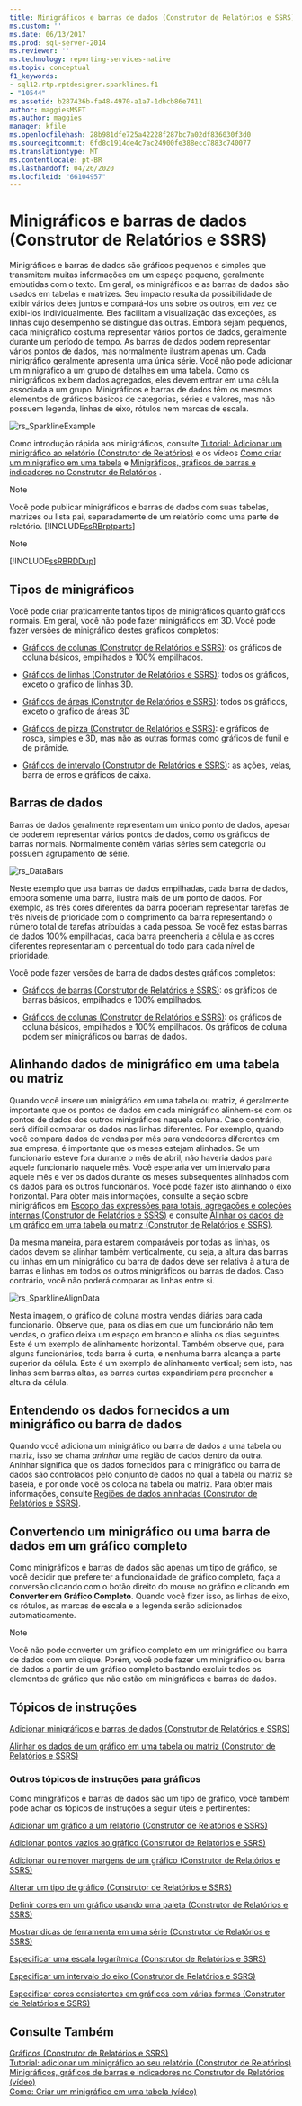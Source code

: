 ```yaml
---
title: Minigráficos e barras de dados (Construtor de Relatórios e SSRS) | Microsoft Docs
ms.custom: ''
ms.date: 06/13/2017
ms.prod: sql-server-2014
ms.reviewer: ''
ms.technology: reporting-services-native
ms.topic: conceptual
f1_keywords:
- sql12.rtp.rptdesigner.sparklines.f1
- "10544"
ms.assetid: b287436b-fa48-4970-a1a7-1dbcb86e7411
author: maggiesMSFT
ms.author: maggies
manager: kfile
ms.openlocfilehash: 28b981dfe725a42228f287bc7a02df836030f3d0
ms.sourcegitcommit: 6fd8c1914de4c7ac24900fe388ecc7883c740077
ms.translationtype: MT
ms.contentlocale: pt-BR
ms.lasthandoff: 04/26/2020
ms.locfileid: "66104957"
---
```

# <a name="sparklines-and-data-bars-report-builder-and-ssrs"></a>Minigráficos e barras de dados (Construtor de Relatórios e SSRS)
  Minigráficos e barras de dados são gráficos pequenos e simples que transmitem muitas informações em um espaço pequeno, geralmente embutidas com o texto. Em geral, os minigráficos e as barras de dados são usados em tabelas e matrizes. Seu impacto resulta da possibilidade de exibir vários deles juntos e compará-los uns sobre os outros, em vez de exibi-los individualmente. Eles facilitam a visualização das exceções, as linhas cujo desempenho se distingue das outras. Embora sejam pequenos, cada minigráfico costuma representar vários pontos de dados, geralmente durante um período de tempo. As barras de dados podem representar vários pontos de dados, mas normalmente ilustram apenas um. Cada minigráfico geralmente apresenta uma única série. Você não pode adicionar um minigráfico a um grupo de detalhes em uma tabela. Como os minigráficos exibem dados agregados, eles devem entrar em uma célula associada a um grupo. Minigráficos e barras de dados têm os mesmos elementos de gráficos básicos de categorias, séries e valores, mas não possuem legenda, linhas de eixo, rótulos nem marcas de escala.  
  
 ![rs_SparklineExample](../media/rs-sparklineexample.gif "rs_SparklineExample")  
  
 Como introdução rápida aos minigráficos, consulte [Tutorial: Adicionar um minigráfico ao relatório &#40;Construtor de Relatórios&#41;](../tutorial-add-a-sparkline-to-your-report-report-builder.md) e os vídeos [Como criar um minigráfico em uma tabela](https://go.microsoft.com/fwlink/?LinkId=197092) e [Minigráficos, gráficos de barras e indicadores no Construtor de Relatórios](https://technet.microsoft.com/bi/video/ff877165) .  
  
> [!NOTE]  
>  Você pode publicar minigráficos e barras de dados com suas tabelas, matrizes ou lista pai, separadamente de um relatório como uma parte de relatório. [!INCLUDE[ssRBrptparts](../../includes/ssrbrptparts-md.md)]  
  
> [!NOTE]  
>  [!INCLUDE[ssRBRDDup](../../includes/ssrbrddup-md.md)]  
  
##  <a name="types-of-sparklines"></a><a name="KindsofSparklines"></a> Tipos de minigráficos  
 Você pode criar praticamente tantos tipos de minigráficos quanto gráficos normais. Em geral, você não pode fazer minigráficos em 3D. Você pode fazer versões de minigráfico destes gráficos completos:  
  
-   [Gráficos de colunas &#40;Construtor de Relatórios e SSRS&#41;](charts-report-builder-and-ssrs.md): os gráficos de coluna básicos, empilhados e 100% empilhados.  
  
-   [Gráficos de linhas &#40;Construtor de Relatórios e SSRS&#41;](line-charts-report-builder-and-ssrs.md): todos os gráficos, exceto o gráfico de linhas 3D.  
  
-   [Gráficos de áreas &#40;Construtor de Relatórios e SSRS&#41;](area-charts-report-builder-and-ssrs.md): todos os gráficos, exceto o gráfico de áreas 3D  
  
-   [Gráficos de pizza &#40;Construtor de Relatórios e SSRS&#41;](pie-charts-report-builder-and-ssrs.md): e gráficos de rosca, simples e 3D, mas não as outras formas como gráficos de funil e de pirâmide.  
  
-   [Gráficos de intervalo &#40;Construtor de Relatórios e SSRS&#41;](range-charts-report-builder-and-ssrs.md): as ações, velas, barra de erros e gráficos de caixa.  
  
##  <a name="data-bars"></a><a name="DataBars"></a>Barras de dados  
 Barras de dados geralmente representam um único ponto de dados, apesar de poderem representar vários pontos de dados, como os gráficos de barras normais. Normalmente contêm várias séries sem categoria ou possuem agrupamento de série.  
  
 ![rs_DataBars](../media/rs-databars.gif "rs_DataBars")  
  
 Neste exemplo que usa barras de dados empilhadas, cada barra de dados, embora somente uma barra, ilustra mais de um ponto de dados. Por exemplo, as três cores diferentes da barra poderiam representar tarefas de três níveis de prioridade com o comprimento da barra representando o número total de tarefas atribuídas a cada pessoa. Se você fez estas barras de dados 100% empilhadas, cada barra preencheria a célula e as cores diferentes representariam o percentual do todo para cada nível de prioridade.  
  
 Você pode fazer versões de barra de dados destes gráficos completos:  
  
-   [Gráficos de barras &#40;Construtor de Relatórios e SSRS&#41;](bar-charts-report-builder-and-ssrs.md): os gráficos de barras básicos, empilhados e 100% empilhados.  
  
-   [Gráficos de colunas &#40;Construtor de Relatórios e SSRS&#41;](charts-report-builder-and-ssrs.md): os gráficos de coluna básicos, empilhados e 100% empilhados. Os gráficos de coluna podem ser minigráficos ou barras de dados.  

##  <a name="aligning-sparkline-data-in-a-table-or-matrix"></a><a name="AlignDatainTableMatrix"></a> Alinhando dados de minigráfico em uma tabela ou matriz  
 Quando você insere um minigráfico em uma tabela ou matriz, é geralmente importante que os pontos de dados em cada minigráfico alinhem-se com os pontos de dados dos outros minigráficos naquela coluna. Caso contrário, será difícil comparar os dados nas linhas diferentes. Por exemplo, quando você compara dados de vendas por mês para vendedores diferentes em sua empresa, é importante que os meses estejam alinhados. Se um funcionário esteve fora durante o mês de abril, não haveria dados para aquele funcionário naquele mês. Você esperaria ver um intervalo para aquele mês e ver os dados durante os meses subsequentes alinhados com os dados para os outros funcionários. Você pode fazer isto alinhando o eixo horizontal. Para obter mais informações, consulte a seção sobre minigráficos em [Escopo das expressões para totais, agregações e coleções internas &#40;Construtor de Relatórios e SSRS&#41;](expression-scope-for-totals-aggregates-and-built-in-collections.md) e consulte [Alinhar os dados de um gráfico em uma tabela ou matriz &#40;Construtor de Relatórios e SSRS&#41;](align-the-data-in-a-chart-in-a-table-or-matrix-report-builder-and-ssrs.md).  
  
 Da mesma maneira, para estarem comparáveis por todas as linhas, os dados devem se alinhar também verticalmente, ou seja, a altura das barras ou linhas em um minigráfico ou barra de dados deve ser relativa à altura de barras e linhas em todos os outros minigráficos ou barras de dados. Caso contrário, você não poderá comparar as linhas entre si.  
  
 ![rs_SparklineAlignData](../media/rs-sparklinealigndata.gif "rs_SparklineAlignData")  
  
 Nesta imagem, o gráfico de coluna mostra vendas diárias para cada funcionário. Observe que, para os dias em que um funcionário não tem vendas, o gráfico deixa um espaço em branco e alinha os dias seguintes. Este é um exemplo de alinhamento horizontal. Também observe que, para alguns funcionários, toda barra é curta, e nenhuma barra alcança a parte superior da célula. Este é um exemplo de alinhamento vertical; sem isto, nas linhas sem barras altas, as barras curtas expandiriam para preencher a altura da célula.  

##  <a name="understanding-the-data-supplied-to-a-sparkline-or-data-bar"></a><a name="UnderstandScope"></a> Entendendo os dados fornecidos a um minigráfico ou barra de dados  
 Quando você adiciona um minigráfico ou barra de dados a uma tabela ou matriz, isso se chama *aninhar* uma região de dados dentro da outra. Aninhar significa que os dados fornecidos para o minigráfico ou barra de dados são controlados pelo conjunto de dados no qual a tabela ou matriz se baseia, e por onde você os coloca na tabela ou matriz. Para obter mais informações, consulte [Regiões de dados aninhadas &#40;Construtor de Relatórios e SSRS&#41;](nested-data-regions-report-builder-and-ssrs.md).  
  
##  <a name="converting-a-sparkline-or-data-bar-to-a-full-chart"></a><a name="ConvertSparklinetoChart"></a>Convertendo um minigráfico ou uma barra de dados em um gráfico completo  
 Como minigráficos e barras de dados são apenas um tipo de gráfico, se você decidir que prefere ter a funcionalidade de gráfico completo, faça a conversão clicando com o botão direito do mouse no gráfico e clicando em **Converter em Gráfico Completo**. Quando você fizer isso, as linhas de eixo, os rótulos, as marcas de escala e a legenda serão adicionados automaticamente.  
  
> [!NOTE]  
>  Você não pode converter um gráfico completo em um minigráfico ou barra de dados com um clique. Porém, você pode fazer um minigráfico ou barra de dados a partir de um gráfico completo bastando excluir todos os elementos de gráfico que não estão em minigráficos e barras de dados.  

##  <a name="how-to-topics"></a><a name="HowTo"></a>Tópicos de instruções  
 [Adicionar minigráficos e barras de dados &#40;Construtor de Relatórios e SSRS&#41;](sparklines-and-data-bars-report-builder-and-ssrs.md)  
  
 [Alinhar os dados de um gráfico em uma tabela ou matriz &#40;Construtor de Relatórios e SSRS&#41;](align-the-data-in-a-chart-in-a-table-or-matrix-report-builder-and-ssrs.md)  
  
### <a name="other-how-to-topics-for-charts"></a>Outros tópicos de instruções para gráficos  
 Como minigráficos e barras de dados são um tipo de gráfico, você também pode achar os tópicos de instruções a seguir úteis e pertinentes:  
  
 [Adicionar um gráfico a um relatório &#40;Construtor de Relatórios e SSRS&#41;](add-a-chart-to-a-report-report-builder-and-ssrs.md)  
  
 [Adicionar pontos vazios ao gráfico &#40;Construtor de Relatórios e SSRS&#41;](add-empty-points-to-a-chart-report-builder-and-ssrs.md)  
  
 [Adicionar ou remover margens de um gráfico &#40;Construtor de Relatórios e SSRS&#41;](add-or-remove-margins-from-a-chart-report-builder-and-ssrs.md)  
  
 [Alterar um tipo de gráfico &#40;Construtor de Relatórios e SSRS&#41;](change-a-chart-type-report-builder-and-ssrs.md)  
  
 [Definir cores em um gráfico usando uma paleta &#40;Construtor de Relatórios e SSRS&#41;](define-colors-on-a-chart-using-a-palette-report-builder-and-ssrs.md)  
  
 [Mostrar dicas de ferramenta em uma série &#40;Construtor de Relatórios e SSRS&#41;](show-tooltips-on-a-series-report-builder-and-ssrs.md)  
  
 [Especificar uma escala logarítmica &#40;Construtor de Relatórios e SSRS&#41;](specify-a-logarithmic-scale-report-builder-and-ssrs.md)  
  
 [Especificar um intervalo do eixo &#40;Construtor de Relatórios e SSRS&#41;](specify-an-axis-interval-report-builder-and-ssrs.md)  
  
 [Especificar cores consistentes em gráficos com várias formas &#40;Construtor de Relatórios e SSRS&#41;](shape-charts-report-builder-and-ssrs.md)  
  
## <a name="see-also"></a>Consulte Também  
 [Gráficos &#40;Construtor de Relatórios e SSRS&#41;](charts-report-builder-and-ssrs.md)   
 [Tutorial: adicionar um minigráfico ao seu relatório &#40;Construtor de Relatórios&#41;](../tutorial-add-a-sparkline-to-your-report-report-builder.md)   
 [Minigráficos, gráficos de barras e indicadores no Construtor de Relatórios (vídeo)](https://technet.microsoft.com/bi/video/ff877165)   
 [Como: Criar um minigráfico em uma tabela (vídeo)](https://go.microsoft.com/fwlink/?LinkId=197092)  
